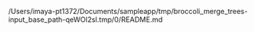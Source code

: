 /Users/imaya-pt1372/Documents/sampleapp/tmp/broccoli_merge_trees-input_base_path-qeWOl2sl.tmp/0/README.md